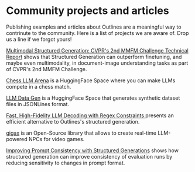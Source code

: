 # Community projects and articles

Publishing examples and articles about Outlines are a meaningful way to contrinute to the community. Here is a list of projects we are aware of. Drop us a line if we forgot yours!

[Multimodal Structured Generation: CVPR's 2nd MMFM Challenge Technical Report](https://arxiv.org/abs/2406.11403) shows that Structured Generation can outperform finetuning, and maybe even multimodality, in document-image understanding tasks as part of CVPR's 2nd MMFM Challenge.

[Chess LLM Arena](https://huggingface.co/spaces/mlabonne/chessllm) is a HuggingFace Space where you can make LLMs compete in a chess match.

[LLM Data Gen](https://huggingface.co/spaces/lhoestq/LLM_DataGen) is a HuggingFace Space that generates synthetic dataset files in JSONLines format.

[Fast, High-Fidelity LLM Decoding with Regex Constraints ](https://vivien000.github.io/blog/journal/llm-decoding-with-regex-constraints.html) presents an efficient alternative to Outlines's structured generation.

[gigax](https://github.com/GigaxGames/gigax) is an Open-Source library that allows to create real-time LLM-powered NPCs for video games.

[Improving Prompt Consistency with Structured Generations](https://huggingface.co/blog/evaluation-structured-outputs) shows how structured generation can improve consistency of evaluation runs by reducing sensitivity to changes in prompt format.
